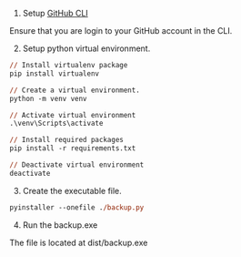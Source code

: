1. Setup [GitHub CLI](https://cli.github.com/)

Ensure that you are login to your GitHub account in the CLI.

2. Setup python virtual environment.
```ps
// Install virtualenv package
pip install virtualenv

// Create a virtual environment.
python -m venv venv

// Activate virtual environment
.\venv\Scripts\activate

// Install required packages
pip install -r requirements.txt

// Deactivate virtual environment
deactivate
```

3. Create the executable file.
```ps
pyinstaller --onefile ./backup.py
```

4. Run the backup.exe

The file is located at dist/backup.exe
